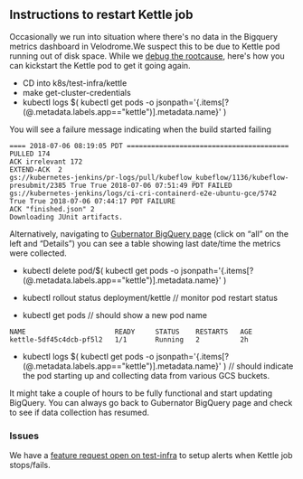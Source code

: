 ## Instructions to restart Kettle job
Occasionally we run into situation where there's no data in the Bigquery metrics dashboard in Velodrome.We suspect this to be due to Kettle pod running out of disk space. While we [debug the rootcause](https://github.com/kubernetes/test-infra/issues/8703), here's how you can kickstart the Kettle pod to get it going again.

* CD into k8s/test-infra/kettle
* make get-cluster-credentials 
* kubectl logs $( kubectl get pods -o jsonpath='{.items[?(@.metadata.labels.app=="kettle")].metadata.name}' )

You will see a failure message indicating when the build started failing

```
==== 2018-07-06 08:19:05 PDT ========================================
PULLED 174
ACK irrelevant 172
EXTEND-ACK  2
gs://kubernetes-jenkins/pr-logs/pull/kubeflow_kubeflow/1136/kubeflow-presubmit/2385 True True 2018-07-06 07:51:49 PDT FAILED
gs://kubernetes-jenkins/logs/ci-cri-containerd-e2e-ubuntu-gce/5742 True True 2018-07-06 07:44:17 PDT FAILURE
ACK "finished.json" 2
Downloading JUnit artifacts.
```

Alternatively, navigating to [Gubernator BigQuery page](https://bigquery.cloud.google.com/table/k8s-gubernator:build.all?pli=1&tab=details) (click on “all” on the left and “Details”) you can see a table showing last date/time the metrics were collected.

* kubectl delete pod/$( kubectl get pods -o jsonpath='{.items[?(@.metadata.labels.app=="kettle")].metadata.name}' )

* kubectl rollout status deployment/kettle // monitor pod restart status

* kubectl get pods // should show a new pod name
```
NAME                      READY     STATUS    RESTARTS   AGE
kettle-5df45c4dcb-pf5l2   1/1       Running   2          2h
```
* kubectl logs $( kubectl get pods -o jsonpath='{.items[?(@.metadata.labels.app=="kettle")].metadata.name}' ) // should indicate the pod starting up and collecting data from various GCS buckets. 

It might take a couple of hours to be fully functional and start updating BigQuery. You can always go back to Gubernator BigQuery page and check to see if data collection has resumed.

### Issues
We have a [feature request open on test-infra](https://github.com/kubernetes/test-infra/issues/8743) to setup alerts when Kettle job stops/fails.
